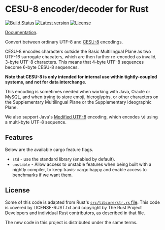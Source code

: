 # CESU-8 encoder/decoder for Rust

[![Build Status](https://travis-ci.org/emk/cesu8-rs.svg)](https://travis-ci.org/emk/cesu8-rs) [![Latest version](https://img.shields.io/crates/v/cesu8.svg)](https://crates.io/crates/cesu8) [![License](https://img.shields.io/crates/l/cesu8.svg)](https://crates.io/crates/cesu8)

[Documentation][apidoc].

[apidoc]: http://emk.github.io/cesu8-rs/cesu8/index.html

Convert between ordinary UTF-8 and [CESU-8][] encodings.

CESU-8 encodes characters outside the Basic Multilingual Plane as two
UTF-16 surrogate chacaters, which are then further re-encoded as invalid,
3-byte UTF-8 characters. This means that 4-byte UTF-8 sequences become
6-byte CESU-8 sequences.

**Note that CESU-8 is only intended for internal use within tightly-coupled
systems, and not for data interchange.**

This encoding is sometimes needed when working with Java, Oracle or MySQL,
and when trying to store emoji, hieroglyphs, or other characters on the
Supplementary Multilingual Plane or the Supplementary Ideographic Plane.

We also support Java's [Modified UTF-8][] encoding, which encodes `\0`
using a multi-byte UTF-8 sequence.

## Features

Below are the available cargo feature flags.

- `std` - use the standard library (enabled by default).
- `unstable` - Allow access to unstable features when being built with a nightly compiler,
  to keep travis-cargo happy and enable access to benchmarks if we want them.

[cesu-8]: http://www.unicode.org/reports/tr26/tr26-2.html
[modified utf-8]: https://en.wikipedia.org/wiki/UTF-8#Modified_UTF-8

## License

Some of this code is adapted from Rust's [`src/libcore/str.rs` file][str.rs].
This code is covered by LICENSE-RUST.txt and copyright by The Rust Project
Developers and individual Rust contributors, as described in that file.

The new code in this project is distributed under the same terms.

[str.rs]: https://github.com/rust-lang/rust/blob/master/src/libcore/str.rs
